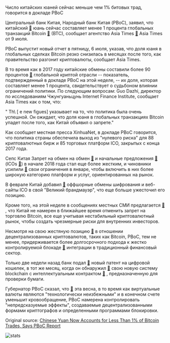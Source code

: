 Число китайских юаней сейчас меньше чем 1% битовых трад, говорится в докладе PBoC

Центральный банк Китая, Народный банк Китая (PBoC), заявил, что китайский  [🔗](https://cointelegraph.com/tags/china)  юань сейчас составляет менее 1 процента глобальных транзакций Bitcoin  [🔗](https://cointelegraph.com/bitcoin-price-index)  (BTC), сообщает агентство Asia Times  [🔗](http://www.atimes.com/article/beijings-crypto-crackdown-has-been-very-successful/)  Asia Times от 9 июля.

PBoC выпустит новый отчет в пятницу, 6 июля, указав, что доля юаня в глобальных сделках Bitcoin резко снизилась в месяцах после того, как правительство разгонит криптовалюты, сообщает Asia Times.

В то время как в 2017 году китайские обмены составили более 90 процентов  [🔗](https://cointelegraph.com/news/smart-governments-will-embrace-cryptos-expert-blog)  глобальной криптой отрасли -- показатель, подтвержденный в докладе PBoC на этой неделе, -- их доля, которая составляет менее 1 процента, свидетельствует о судьбоном влиянии ограничений политики. По следующим вопросам: Guo Dazhi, директор по исследованиям Чжунгуаньцунь Internet Finance Institute, сообщает Asia Times как о том, что:

" Th\ [ e new figues\] указывает на то, что политика была очень успешной. Он ожидает, что доля юаня в глобальных транзакциях Bitcoin упадет после того, как Китай объявил о запрете."

 Как сообщает местная пресса XinhuaNet, в докладе PBoC говорится, что политика страны обеспечила выход из "нулевого риска" для 88 криптовалютных бирж и 85 торговых платформ ICO, закрытых с конца 2017 года.

Сепс Китая Запрет на обмен на обмен  [🔗](https://cointelegraph.com/news/breaking-all-chinese-bitcoin-exchanges-must-close-by-september-30)  и начальные предложения  [🔗](https://cointelegraph.com/news/what-are-the-causes-of-ico-ban-in-china-and-what-happens-next)  (ICOs  [🔗](https://cointelegraph.com/tags/ico)) в начале 2018 года стал еще более жестким, и чиновники усилили  [🔗](https://cointelegraph.com/news/china-after-banning-exchanges-authorities-move-to-close-exchange-like-services)  свои ограничения в январе, чтобы включить в них более широкую категорию платформ и услуг, ориентированных на рынок.

В феврале Китай добавил  [🔗](https://cointelegraph.com/news/ban-complete-china-blocks-foreign-crypto-exchanges-to-counter-financial-risks)  оффшорные обмены шифрования и веб-сайты ICO в свой "Великий брандмауэр", что еще больше ужесточил его позицию.

Кроме того, на этой неделе в сообщениях местных СМИ предлагается  [🔗](http://www.globaltimes.cn/content/1109917.shtml) , что Китай не намерен в ближайшее время отменить запрет на торговлю Bitcoin, все еще учитывая нестабильный криптовалютный рынок, чтобы создать чрезмерные риски для внутренних инвесторов.

Несмотря на свою жестяную позицию  [🔗](https://cointelegraph.com/news/china-ban-on-ico-is-temporary-licensing-to-be-introduced-official)  в отношении децентрализованных криптовалютов, таких как Bitcoin, PBoC, тем не менее, придерживается более долгосрочного подхода к жестко контролируемой блокаде  [🔗](https://cointelegraph.com/tags/blockchain)  интеграции в традиционный финансовый сектор.

Только две недели назад банк подал  [🔗](https://cointelegraph.com/news/people-s-bank-of-china-files-patent-for-digital-currency-wallet)  новый патент на цифровой кошелек, в тот же месяц, когда он обнаружил  [🔗](https://cointelegraph.com/news/chinese-central-bank-develops-blockchain-system-to-digitize-paper-checks)  свою новую систему blockchain с интеллектуальным контрактом  [🔗](https://cointelegraph.com/tags/smart-contracts) , предназначенную для проверки бумаги.

Губернатор PBoC сказал, что  [🔗](https://cointelegraph.com/news/china-pboc-head-says-digital-currency-inevitable-bitcoin-not-accepted-as-payment)  эта весна, в то время как виртуальные валюты являются "технологически неизбежными" и в конечном счете уменьшит кровообращение, PBoC намерена контролировать "непредсказуемые эффекты", создаваемые децентрализованными формами криптографов и определенными программами блокировки.

Original source: [Chinese Yuan Now Accounts for Less Than 1% of Bitcoin Trades, Says PBoC Report](https://cointelegraph.com/news/chinese-yuan-now-accounts-for-less-than-1-of-bitcoin-trades-says-pboc-report)

![stats](https://c.statcounter.com/11760860/0/a89fa40b/1/ "stats")
